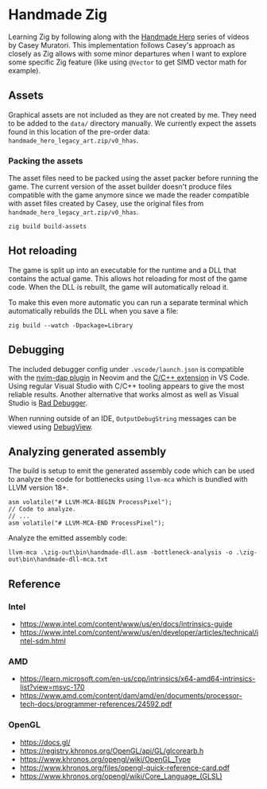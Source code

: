 # Handmade Zig

Learning Zig by following along with the [Handmade Hero](https://handmadehero.org/) series of videos by Casey Muratori. This implementation follows Casey's approach as closely as Zig allows with some minor departures when I want to explore some specific Zig feature (like using `@Vector` to get SIMD vector math for example).


## Assets
Graphical assets are not included as they are not created by me. They need to be added to the `data/` directory manually. We currently expect the assets found in this location of the pre-order data: `handmade_hero_legacy_art.zip/v0_hhas`.

### Packing the assets
The asset files need to be packed using the asset packer before running the game. The current version of the asset builder doesn't produce files compatible with the game anymore since we made the reader compatible with asset files created by Casey, use the original files from `handmade_hero_legacy_art.zip/v0_hhas`.
```
zig build build-assets
```

## Hot reloading
The game is split up into an executable for the runtime and a DLL that contains the actual game. This allows hot reloading for most of the game code. When the DLL is rebuilt, the game will automatically reload it.

To make this even more automatic you can run a separate terminal which automatically rebuilds the DLL when you save a file:
```
zig build --watch -Dpackage=Library
```

## Debugging
The included debugger config under `.vscode/launch.json` is compatible with the [nvim-dap plugin](https://github.com/mfussenegger/nvim-dap) in Neovim and the [C/C++ extension](https://github.com/Microsoft/vscode-cpptools) in VS Code. Using regular Visual Studio with C/C++ tooling appears to give the most reliable results. Another alternative that works almost as well as Visual Studio is [Rad Debugger](https://github.com/EpicGamesExt/raddebugger).

When running outside of an IDE, `OutputDebugString` messages can be viewed using [DebugView](https://learn.microsoft.com/en-us/sysinternals/downloads/debugview).


## Analyzing generated assembly
The build is setup to emit the generated assembly code which can be used to analyze the code for bottlenecks using `llvm-mca` which is bundled with LLVM version 18+.

```
asm volatile("# LLVM-MCA-BEGIN ProcessPixel");
// Code to analyze.
// ...
asm volatile("# LLVM-MCA-END ProcessPixel");
```

Analyze the emitted assembly code:
```
llvm-mca .\zig-out\bin\handmade-dll.asm -bottleneck-analysis -o .\zig-out\bin\handmade-dll-mca.txt
```


## Reference

### Intel
* https://www.intel.com/content/www/us/en/docs/intrinsics-guide
* https://www.intel.com/content/www/us/en/developer/articles/technical/intel-sdm.html

### AMD
* https://learn.microsoft.com/en-us/cpp/intrinsics/x64-amd64-intrinsics-list?view=msvc-170
* https://www.amd.com/content/dam/amd/en/documents/processor-tech-docs/programmer-references/24592.pdf

### OpenGL
* https://docs.gl/
* https://registry.khronos.org/OpenGL/api/GL/glcorearb.h
* https://www.khronos.org/opengl/wiki/OpenGL_Type
* https://www.khronos.org/files/opengl-quick-reference-card.pdf
* https://www.khronos.org/opengl/wiki/Core_Language_(GLSL)
